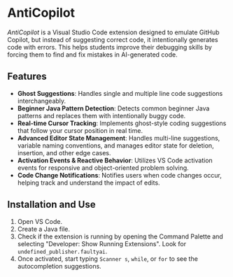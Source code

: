 # AntiCopilot

_AntiCopilot_ is a Visual Studio Code extension designed to emulate GitHub Copilot, but instead of suggesting correct code, it intentionally generates code with errors. This helps students improve their debugging skills by forcing them to find and fix mistakes in AI-generated code.

## Features

- **Ghost Suggestions**: Handles single and multiple line code suggestions interchangeably.
- **Beginner Java Pattern Detection**: Detects common beginner Java patterns and replaces them with intentionally buggy code.
- **Real-time Cursor Tracking**: Implements ghost-style coding suggestions that follow your cursor position in real time.
- **Advanced Editor State Management**: Handles multi-line suggestions, variable naming conventions, and manages editor state for deletion, insertion, and other edge cases.
- **Activation Events & Reactive Behavior**: Utilizes VS Code activation events for responsive and object-oriented problem solving.
- **Code Change Notifications**: Notifies users when code changes occur, helping track and understand the impact of edits.

## Installation and Use

1. Open VS Code.
2. Create a Java file.
3. Check if the extension is running by opening the Command Palette and selecting "Developer: Show Running Extensions". Look for `undefined_publisher.faultyai`.
4. Once activated, start typing `Scanner s`, `while`, or `for` to see the autocompletion suggestions.
